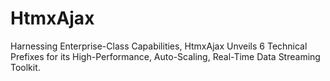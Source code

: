 # HtmxAjax
Harnessing Enterprise-Class Capabilities, HtmxAjax Unveils 6 Technical Prefixes for its High-Performance, Auto-Scaling, Real-Time Data Streaming Toolkit.
